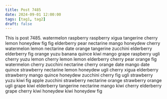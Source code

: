 ```yaml
---
title: Post 7485
date: 2024-09-01 12:00:00
tags: [tag1, tag2]
draft: false
---
```

This is post 7485.
watermelon
raspberry
raspberry
xigua
tangerine
cherry
lemon
honeydew
fig
fig
elderberry
pear
nectarine
mango
honeydew
cherry
watermelon
lemon
nectarine
date
orange
tangerine
zucchini
elderberry
elderberry
fig
orange
yuzu
banana
quince
kiwi
mango
grape
raspberry
ugli
cherry
yuzu
lemon
cherry
lemon
lemon
elderberry
cherry
pear
orange
fig
watermelon
cherry
zucchini
nectarine
cherry
orange
date
mango
date
quince
strawberry
nectarine
lemon
honeydew
ugli
cherry
xigua
elderberry
strawberry
mango
quince
honeydew
zucchini
cherry
fig
ugli
strawberry
yuzu
kiwi
fig
apple
zucchini
strawberry
nectarine
orange
strawberry
orange
ugli
grape
kiwi
elderberry
tangerine
nectarine
mango
kiwi
cherry
elderberry
grape
cherry
kiwi
honeydew
kiwi
honeydew
fig
